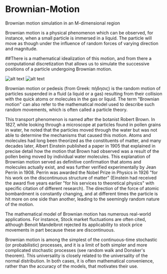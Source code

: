 # Brownian-Motion
Brownian motion simulation in an M-dimensional region

Brownian motion is a physical phenomenon which can be observed, for instance, when a small particle is immersed in a liquid. The particle will move as though under the influence of random forces of varying direction and magnitude.

##There is a mathematical idealization of this motion, and from there a computational discretization that allows us to simulate the successive positions of a particle undergoing Brownian motion.

![alt text](http://upload.wikimedia.org/wikipedia/commons/thumb/b/bd/Brownian_hierarchical.svg/220px-Brownian_hierarchical.svg.png "Three different views of Brownian motion, with 32 steps, 256 steps, and 2048 steps denoted by progressively lighter colors")
![alt text](http://upload.wikimedia.org/wikipedia/commons/thumb/f/f8/Wiener_process_3d.png/220px-Wiener_process_3d.png "A single realisation of three-dimensional Brownian motion for times 0 ≤ t ≤ 2")

Brownian motion or pedesis (from Greek: πήδησις) is the random motion of particles suspended in a fluid (a liquid or a gas) resulting from their collision with the quick atoms or molecules in the gas or liquid. The term "Brownian motion" can also refer to the mathematical model used to describe such random movements, which is often called a particle theory.

This transport phenomenon is named after the botanist Robert Brown. In 1827, while looking through a microscope at particles found in pollen grains in water, he noted that the particles moved through the water but was not able to determine the mechanisms that caused this motion. Atoms and molecules had long been theorized as the constituents of matter, and many decades later, Albert Einstein published a paper in 1905 that explained in precise detail how the motion that Brown had observed was a result of the pollen being moved by individual water molecules. This explanation of Brownian motion served as definitive confirmation that atoms and molecules actually exist, and was further verified experimentally by Jean Perrin in 1908. Perrin was awarded the Nobel Prize in Physics in 1926 "for his work on the discontinuous structure of matter" (Einstein had received the award five years earlier "for his services to theoretical physics" with specific citation of different research). The direction of the force of atomic bombardment is constantly changing, and at different times the particle is hit more on one side than another, leading to the seemingly random nature of the motion.

The mathematical model of Brownian motion has numerous real-world applications. For instance, Stock market fluctuations are often cited, although Benoit Mandelbrot rejected its applicability to stock price movements in part because these are discontinuous.

Brownian motion is among the simplest of the continuous-time stochastic (or probabilistic) processes, and it is a limit of both simpler and more complicated stochastic processes (see random walk and Donsker's theorem). This universality is closely related to the universality of the normal distribution. In both cases, it is often mathematical convenience, rather than the accuracy of the models, that motivates their use.
